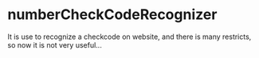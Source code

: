 # numberCheckCodeRecognizer
It is use to recognize a checkcode on website, and there is many restricts, so now it is not very useful...
